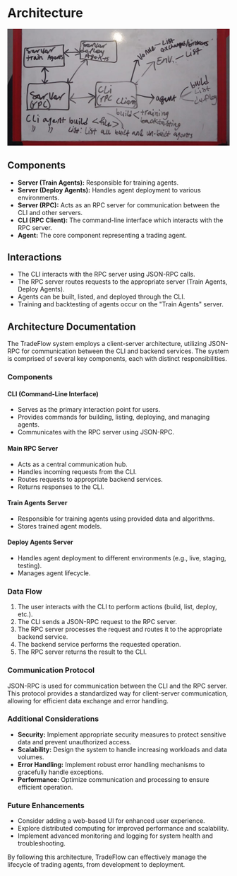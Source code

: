 # Architecture

![architecture](images/mock_architecture.jpeg)

## Components

- **Server (Train Agents):** Responsible for training agents.
- **Server (Deploy Agents):** Handles agent deployment to various environments.
- **Server (RPC):** Acts as an RPC server for communication between the CLI and other servers.
- **CLI (RPC Client):** The command-line interface which interacts with the RPC server.
- **Agent:** The core component representing a trading agent.

## Interactions

- The CLI interacts with the RPC server using JSON-RPC calls.
- The RPC server routes requests to the appropriate server (Train Agents, Deploy Agents).
- Agents can be built, listed, and deployed through the CLI.
- Training and backtesting of agents occur on the "Train Agents" server.

## Architecture Documentation

The TradeFlow system employs a client-server architecture, utilizing JSON-RPC for communication between the CLI and backend services. The system is comprised of several key components, each with distinct responsibilities.

### Components

#### CLI (Command-Line Interface)

- Serves as the primary interaction point for users.
- Provides commands for building, listing, deploying, and managing agents.
- Communicates with the RPC server using JSON-RPC.

#### Main RPC Server

- Acts as a central communication hub.
- Handles incoming requests from the CLI.
- Routes requests to appropriate backend services.
- Returns responses to the CLI.

#### Train Agents Server

- Responsible for training agents using provided data and algorithms.
- Stores trained agent models.

#### Deploy Agents Server

- Handles agent deployment to different environments (e.g., live, staging, testing).
- Manages agent lifecycle.

### Data Flow

1. The user interacts with the CLI to perform actions (build, list, deploy, etc.).
2. The CLI sends a JSON-RPC request to the RPC server.
3. The RPC server processes the request and routes it to the appropriate backend service.
4. The backend service performs the requested operation.
5. The RPC server returns the result to the CLI.

### Communication Protocol

JSON-RPC is used for communication between the CLI and the RPC server. This protocol provides a standardized way for client-server communication, allowing for efficient data exchange and error handling.

### Additional Considerations

- **Security:** Implement appropriate security measures to protect sensitive data and prevent unauthorized access.
- **Scalability:** Design the system to handle increasing workloads and data volumes.
- **Error Handling:** Implement robust error handling mechanisms to gracefully handle exceptions.
- **Performance:** Optimize communication and processing to ensure efficient operation.

### Future Enhancements

- Consider adding a web-based UI for enhanced user experience.
- Explore distributed computing for improved performance and scalability.
- Implement advanced monitoring and logging for system health and troubleshooting.

By following this architecture, TradeFlow can effectively manage the lifecycle of trading agents, from development to deployment.
